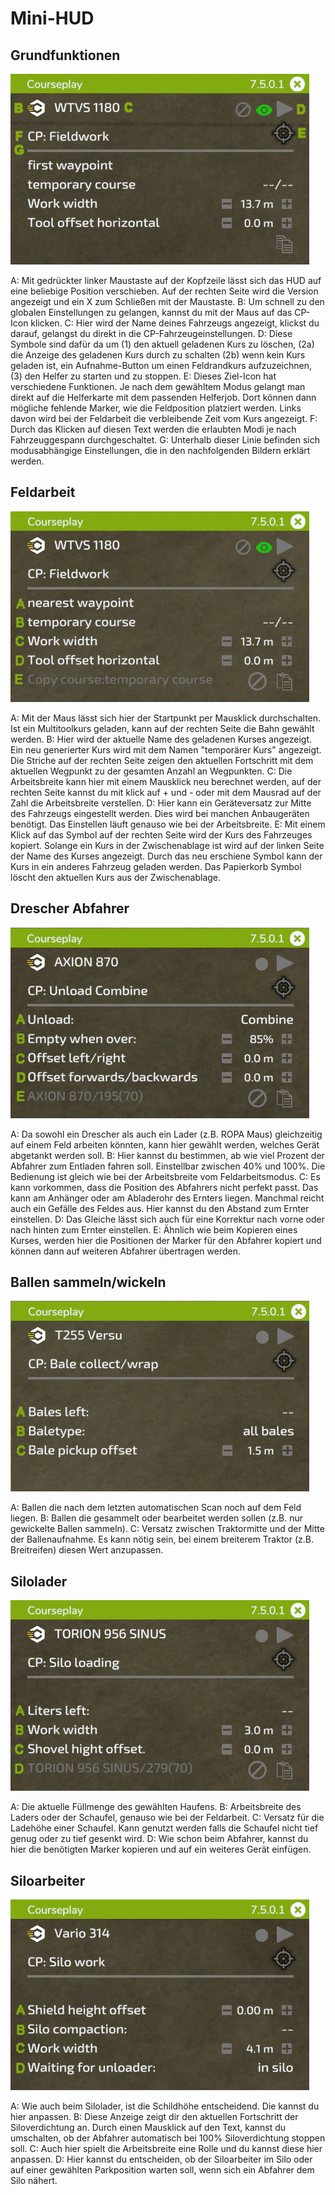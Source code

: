 # Mini-HUD

## Grundfunktionen

![Image](https://raw.githubusercontent.com/Jan2903/CourseplayHelp/refs/heads/main/translation_data/minihudhelp_general_0_0_478_305.png)


A: Mit gedrückter linker Maustaste auf der Kopfzeile lässt sich das HUD auf eine beliebige Position verschieben. Auf der rechten Seite wird die Version angezeigt und ein X zum Schließen mit der Maustaste.
B: Um schnell zu den globalen Einstellungen zu gelangen, kannst du mit der Maus auf das CP-Icon klicken.
C: Hier wird der Name deines Fahrzeugs angezeigt, klickst du darauf, gelangst du direkt in die CP-Fahrzeugeinstellungen.
D: Diese Symbole sind dafür da um (1) den aktuell geladenen Kurs zu löschen, (2a) die Anzeige des geladenen Kurs durch zu schalten (2b) wenn kein Kurs geladen ist, ein Aufnahme-Button um einen Feldrandkurs aufzuzeichnen, (3) den Helfer zu starten und zu stoppen.
E: Dieses Ziel-Icon hat verschiedene Funktionen. Je nach dem gewähltem Modus gelangt man direkt auf die Helferkarte mit dem passenden Helferjob. Dort können dann mögliche fehlende Marker, wie die Feldposition platziert werden. Links davon wird bei der Feldarbeit die verbleibende Zeit vom Kurs angezeigt.
F: Durch das Klicken auf diesen Text werden die erlaubten Modi je nach Fahrzeuggespann durchgeschaltet.
G: Unterhalb dieser Linie befinden sich modusabhängige Einstellungen, die in den nachfolgenden Bildern erklärt werden.


## Feldarbeit

![Image](https://raw.githubusercontent.com/Jan2903/CourseplayHelp/refs/heads/main/translation_data/minihudhelp_fieldwork_0_0_478_305.png)


A: Mit der Maus lässt sich hier der Startpunkt per Mausklick durchschalten. Ist ein Multitoolkurs geladen, kann auf der rechten Seite die Bahn gewählt werden.
B: Hier wird der aktuelle Name des geladenen Kurses angezeigt. Ein neu generierter Kurs wird mit dem Namen "temporärer Kurs" angezeigt. Die Striche auf der rechten Seite zeigen den aktuellen Fortschritt mit dem aktuellen Wegpunkt zu der gesamten Anzahl an Wegpunkten.
C: Die Arbeitsbreite kann hier mit einem Mausklick neu berechnet werden, auf der rechten Seite kannst du mit klick auf + und - oder mit dem Mausrad auf der Zahl die Arbeitsbreite verstellen.
D: Hier kann ein Geräteversatz zur Mitte des Fahrzeugs eingestellt werden. Dies wird bei manchen Anbaugeräten benötigt. Das Einstellen läuft genauso wie bei der Arbeitsbreite.
E: Mit einem Klick auf das Symbol auf der rechten Seite wird der Kurs des Fahrzeuges kopiert. Solange ein Kurs in der Zwischenablage ist wird auf der linken Seite der Name des Kurses angezeigt. Durch das neu erschiene Symbol kann der Kurs in ein anderes Fahrzeug geladen werden. Das Papierkorb Symbol löscht den aktuellen Kurs aus der Zwischenablage.


## Drescher Abfahrer

![Image](https://raw.githubusercontent.com/Jan2903/CourseplayHelp/refs/heads/main/translation_data/minihudhelp_combineunload_0_0_478_305.png)


A: Da sowohl ein Drescher als auch ein Lader (z.B. ROPA Maus) gleichzeitig auf einem Feld arbeiten könnten, kann hier gewählt werden, welches Gerät abgetankt werden soll.
B: Hier kannst du bestimmen, ab wie viel Prozent der Abfahrer zum Entladen fahren soll. Einstellbar zwischen 40% und 100%. Die Bedienung ist gleich wie bei der Arbeitsbreite vom Feldarbeitsmodus.
C: Es kann vorkommen, dass die Position des Abfahrers nicht perfekt passt. Das kann am Anhänger oder am Abladerohr des Ernters liegen. Manchmal reicht auch ein Gefälle des Feldes aus. Hier kannst du den Abstand zum Ernter einstellen.
D: Das Gleiche lässt sich auch für eine Korrektur nach vorne oder nach hinten zum Ernter einstellen.
E: Ähnlich wie beim Kopieren eines Kurses, werden hier die Positionen der Marker für den Abfahrer kopiert und können dann auf weiteren Abfahrer übertragen werden.


## Ballen sammeln/wickeln

![Image](https://raw.githubusercontent.com/Jan2903/CourseplayHelp/refs/heads/main/translation_data/minihudhelp_balecollect_0_0_478_305.png)


A: Ballen die nach dem letzten automatischen Scan noch auf dem Feld liegen.
B: Ballen die gesammelt oder bearbeitet werden sollen (z.B. nur gewickelte Ballen sammeln).
C: Versatz zwischen Traktormitte und der Mitte der Ballenaufnahme. Es kann nötig sein, bei einem breiterem Traktor (z.B. Breitreifen) diesen Wert anzupassen.


## Silolader

![Image](https://raw.githubusercontent.com/Jan2903/CourseplayHelp/refs/heads/main/translation_data/minihudhelp_siloloader_0_0_478_305.png)


A: Die aktuelle Füllmenge des gewählten Haufens.
B: Arbeitsbreite des Laders oder der Schaufel, genauso wie bei der Feldarbeit.
C: Versatz für die Ladehöhe einer Schaufel. Kann genutzt werden falls die Schaufel nicht tief genug oder zu tief gesenkt wird.
D: Wie schon beim Abfahrer, kannst du hier die benötigten Marker kopieren und auf ein weiteres Gerät einfügen.


## Siloarbeiter

![Image](https://raw.githubusercontent.com/Jan2903/CourseplayHelp/refs/heads/main/translation_data/minihudhelp_siloworker_0_0_478_305.png)


A: Wie auch beim Silolader, ist die Schildhöhe entscheidend. Die kannst du hier anpassen.
B: Diese Anzeige zeigt dir den aktuellen Fortschritt der Siloverdichtung an. Durch einen Mausklick auf den Text, kannst du umschalten, ob der Abfahrer automatisch bei 100% Siloverdichtung stoppen soll.
C: Auch hier spielt die Arbeitsbreite eine Rolle und du kannst diese hier anpassen.
D: Hier kannst du entscheiden, ob der Siloarbeiter im Silo oder auf einer gewählten Parkposition warten soll, wenn sich ein Abfahrer dem Silo nähert.


